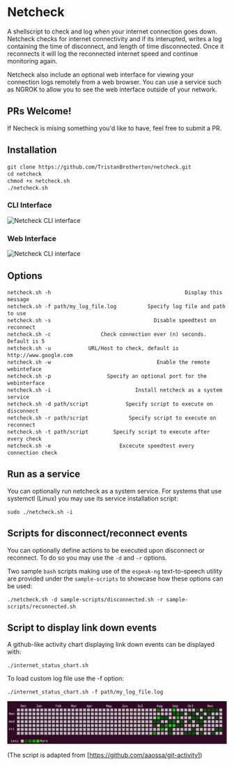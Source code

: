 # Netcheck
A shellscript to check and log when your internet connection goes down. Netcheck checks for internet connectivity
and if its interupted, writes a log containing the time of disconnect, and length of time disconnected.
Once it reconnects it will log the reconnected internet speed and continue monitoring again.

Netcheck also include an optional web interface for viewing your connection logs remotely from a web browser.
You can use a service such as NGROK to allow you to see the web interface outside of your network.

 ## PRs Welcome! 
 If Necheck is mising something you'd like to have, feel free to submit a PR. 

## Installation

    git clone https://github.com/TristanBrotherton/netcheck.git
    cd netcheck
    chmod +x netcheck.sh
    ./netcheck.sh
    
### CLI Interface
![Netcheck CLI interface](netcheck.png)

### Web Interface
![Netcheck CLI interface](netcheck_remote.png)

## Options
    netcheck.sh -h                                           Display this message
    netcheck.sh -f path/my_log_file.log          Specify log file and path to use
    netcheck.sh -s                                 Disable speedtest on reconnect
    netcheck.sh -c                Check connection ever (n) seconds. Default is 5
    netcheck.sh -u            URL/Host to check, default is http://www.google.com
    netcheck.sh -w                                  Enable the remote webinteface
    netcheck.sh -p                  Specify an optional port for the webinterface
    netcheck.sh -i                           Install netcheck as a system service
    netcheck.sh -d path/script            Specify script to execute on disconnect
    netcheck.sh -r path/script             Specify script to execute on reconnect
    netcheck.sh -t path/script        Specify script to execute after every check
    netcheck.sh -e                      Excecute speedtest every connection check

## Run as a service
You can optionally run netcheck as a system service. For systems that use 
systemctl (Linux) you may use its service installation script:

    sudo ./netcheck.sh -i

## Scripts for disconnect/reconnect events
You can optionally define actions to be executed upon disconnect or reconnect.
To do so you may use the `-d` and `-r` options. 

Two sample `bash` scripts making use of the `espeak-ng` text-to-speech utility are provided
under the `sample-scripts` to showcase how these options can be used:

    ./netcheck.sh -d sample-scripts/disconnected.sh -r sample-scripts/reconnected.sh

## Script to display link down events
A github-like activity chart displaying link down events can be displayed with:

    ./internet_status_chart.sh

To load custom log file use the -f option:

    ./internet_status_chart.sh -f path/my_log_file.log

![Link down events graph](linkdown_graph.png)

(The script is adapted from [https://github.com/aaossa/git-activity])
